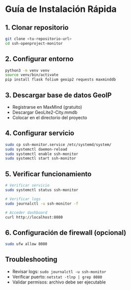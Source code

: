 # Guía de Instalación Rápida

## 1. Clonar repositorio
```bash
git clone <tu-repositorio-url>
cd ssh-openproject-monitor
```

## 2. Configurar entorno
```bash
python3 -m venv venv
source venv/bin/activate
pip install flask folium geoip2 requests maxminddb
```

## 3. Descargar base de datos GeoIP
- Registrarse en MaxMind (gratuito)
- Descargar GeoLite2-City.mmdb
- Colocar en el directorio del proyecto

## 4. Configurar servicio
```bash
sudo cp ssh-monitor.service /etc/systemd/system/
sudo systemctl daemon-reload
sudo systemctl enable ssh-monitor
sudo systemctl start ssh-monitor
```

## 5. Verificar funcionamiento
```bash
# Verificar servicio
sudo systemctl status ssh-monitor

# Verificar logs
sudo journalctl -u ssh-monitor -f

# Acceder dashboard
curl http://localhost:8080
```

## 6. Configuración de firewall (opcional)
```bash
sudo ufw allow 8080
```

## Troubleshooting
- Revisar logs: `sudo journalctl -u ssh-monitor`
- Verificar puerto: `netstat -tlnp | grep 8080`
- Validar permisos: archivo debe ser ejecutable
